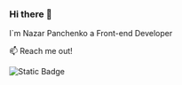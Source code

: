 ### Hi there 👋

I`m Nazar Panchenko a Front-end Developer

📫 Reach me out!

![Static Badge](https://img.shields.io/badge/linkedin-blue?style=flat&logo=linkedin&link=https%3A%2F%2Fwww.linkedin.com%2Fin%2Fnazar-panchenko-b895932b4)
